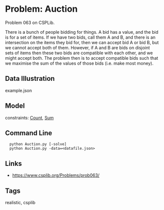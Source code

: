 # Problem: Auction

Problem 063 on CSPLib.

There is a bunch of people bidding for things. A bid has a value, and the bid is for a set of items. If we have two bids, call them A and B,
and there is an intersection on the items they bid for, then we can accept bid A or bid B, but we cannot accept both of them.
However, if A and B are bids on disjoint sets of items then these two bids are compatible with each other, and we might accept both.
The problem then is to accept compatible bids such that we maximise the sum of the values of those bids (i.e. make most money).

## Data Illustration
  example.json

## Model
  constraints: [Count](https://pycsp.org/documentation/constraints/Count), [Sum](https://pycsp.org/documentation/constraints/Sum)

## Command Line
```
  python Auction.py [-solve]
  python Auction.py -data=<datafile.json>
```

## Links
 - https://www.csplib.org/Problems/prob063/

## Tags
  realistic, csplib
